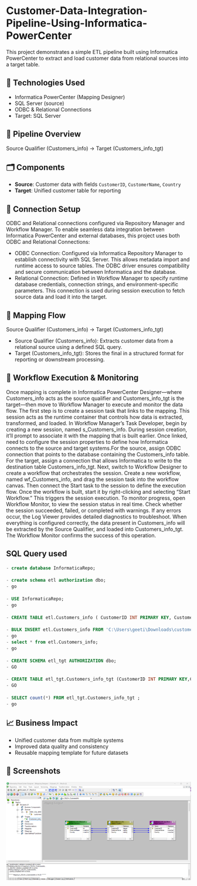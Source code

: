 # Customer-Data-Integration-Pipeline-Using-Informatica-PowerCenter
This project demonstrates a simple ETL pipeline built using Informatica PowerCenter to extract and load customer data from relational sources into a target table.

## 🔧 Technologies Used
- Informatica PowerCenter (Mapping Designer)
- SQL Server (source)
- ODBC & Relational Connections
- Target: SQL Server

## 📌 Pipeline Overview
Source Qualifier (Customers_info) → Target (Customers_info_tgt)

## 🗂️ Components
- **Source**: Customer data with fields `CustomerID`, `CustomerName`, `Country`
- **Target**: Unified customer table for reporting

## 🔐 Connection Setup
ODBC and Relational connections configured via Repository Manager and Workflow Manager.
To enable seamless data integration between Informatica PowerCenter and external databases, this project uses both ODBC and Relational Connections:
- ODBC Connection:
Configured via Informatica Repository Manager to establish connectivity with SQL Server. This allows metadata import and runtime access to source tables. The ODBC driver ensures compatibility and secure communication between Informatica and the database.
- Relational Connection:
Defined in Workflow Manager to specify runtime database credentials, connection strings, and environment-specific parameters. This connection is used during session execution to fetch source data and load it into the target.

## 🔄 Mapping Flow
Source Qualifier (Customers_info)  → Target (Customers_info_tgt)
- Source Qualifier (Customers_info):
Extracts customer data from a relational source using a defined SQL query.
- Target (Customers_info_tgt):
Stores the final in a structured format for reporting or downstream processing.

## 🚀 Workflow Execution & Monitoring
Once mapping is complete in Informatica PowerCenter Designer—where Customers_info acts as the source qualifier and Customers_info_tgt is the target—then move to Workflow Manager to execute and monitor the data flow. The first step is to create a session task that links to the mapping. This session acts as the runtime container that controls how data is extracted, transformed, and loaded.
In Workflow Manager’s Task Developer,  begin by creating a new session, named s_Customers_info. During session creation, it’ll prompt to associate it with the mapping that is built earlier. Once linked, need to configure the session properties to define how Informatica connects to the source and target systems.For the source, assign ODBC connection that points to the database containing the Customers_info table. For the target, assign a connection that allows Informatica to write to the destination table Customers_info_tgt.
Next, switch to Workflow Designer to create a workflow that orchestrates the session. Create a new workflow, named wf_Customers_info, and drag the session task into the workflow canvas. Then connect the Start task to the session to define the execution flow.
Once the workflow is built,  start it by right-clicking and selecting “Start Workflow.” This triggers the session execution. To monitor progress,  open Workflow Monitor, to view the session status in real time. Check whether the session succeeded, failed, or completed with warnings. If any errors occur, the Log Viewer provides detailed diagnostics to troubleshoot.
When everything is configured correctly, the data present in Customers_info will be extracted by the Source Qualifier, and loaded into Customers_info_tgt. The Workflow Monitor confirms the success of this operation.

## SQL Query used
```sql
- create database InformaticaRepo;

- create schema etl authorization dbo;
- go

- USE InformaticaRepo;
- go

- CREATE TABLE etl.Customers_info ( CustomerID INT PRIMARY KEY, CustomerName NVARCHAR(100),Country NVARCHAR(50));

- BULK INSERT etl.Customers_info FROM 'C:\Users\geeti\Downloads\customers_info.csv' WITH ( FIRSTROW = 1);
- go
- select * from etl.Customers_info;
- go

- CREATE SCHEMA etl_tgt AUTHORIZATION dbo;
- GO

- CREATE TABLE etl_tgt.Customers_info_tgt (CustomerID INT PRIMARY KEY,CustomerName NVARCHAR(100),Country NVARCHAR(50));
- GO

- SELECT count(*) FROM etl_tgt.Customers_info_tgt ;
- go
```
## 📈 Business Impact
- Unified customer data from multiple systems
- Improved data quality and consistency
- Reusable mapping template for future datasets



## 🧪 Screenshots

![SourceQualifier:Customers_info](SQ_customers_info.png)

